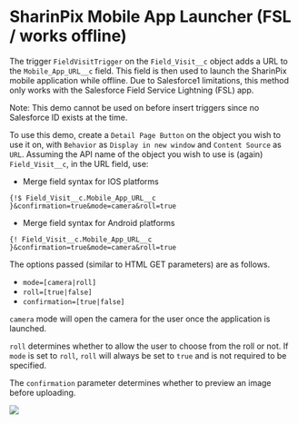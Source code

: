 # SharinPix Mobile App Launcher (FSL / works offline)

The trigger `FieldVisitTrigger` on the `Field_Visit__c` object adds a URL to the `Mobile_App_URL__c` field. This field is then used to launch the SharinPix mobile application while offline. Due to Salesforce1 limitations, this method only works with the Salesforce Field Service Lightning (FSL) app.

Note: This demo cannot be used on before insert triggers since no Salesforce ID exists at the time.

To use this demo, create a `Detail Page Button` on the object you wish to use it on, with `Behavior` as `Display in new window` and `Content Source` as `URL`. Assuming the API name of the object you wish to use is (again) `Field_Visit__c`, in the URL field, use:
- Merge field syntax for IOS platforms
``` 
{!$ Field_Visit__c.Mobile_App_URL__c }&confirmation=true&mode=camera&roll=true
```
- Merge field syntax for Android platforms
```
{! Field_Visit__c.Mobile_App_URL__c }&confirmation=true&mode=camera&roll=true
```

The options passed (similar to HTML GET parameters) are as follows.
 - `mode=[camera|roll]`
 - `roll=[true|false]`
 - `confirmation=[true|false]`

`camera` mode will open the camera for the user once the application is launched.

`roll` determines whether to allow the user to choose from the roll or not. If `mode` is set to `roll`, `roll` will always be set to `true` and is not required to be specified.

The `confirmation` parameter determines whether to preview an image before uploading.

[<img src="https://raw.githubusercontent.com/afawcett/githubsfdeploy/master/deploy.png">](https://githubsfdeploy.herokuapp.com?owner=sharinpix&repo=demo-apex&ref=mobile_app_launcher_fsl)

